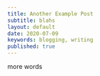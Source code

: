 ```yaml
---
title: Another Example Post
subtitle: blahs
layout: default
date: 2020-07-09
keywords: blogging, writing
published: true
---
```


more words